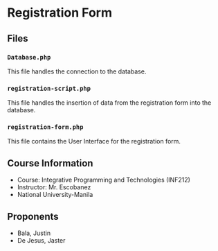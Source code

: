 # Registration Form

## Files

### `Database.php`

This file handles the connection to the database.

### `registration-script.php`

This file handles the insertion of data from the registration form into the database.

### `registration-form.php`

This file contains the User Interface for the registration form.

## Course Information
- Course: Integrative Programming and Technologies (INF212)
- Instructor: Mr. Escobanez
- National University-Manila

## Proponents
- Bala, Justin
- De Jesus, Jaster
